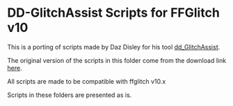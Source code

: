 # DD-GlitchAssist Scripts for FFGlitch v10

This is a porting of scripts made by Daz Disley for his tool [dd_GlitchAssist](http://dazdisley.co.uk/#!/page:./dd_GlitchAssist/).

The original version of the scripts in this folder come from the download link [here](http://dazdisley.co.uk/dd_GlitchAssist/dd_GlitchAssist.zip).

All scripts are made to be compatible with ffglitch v10.x 

Scripts in these folders are presented as is.